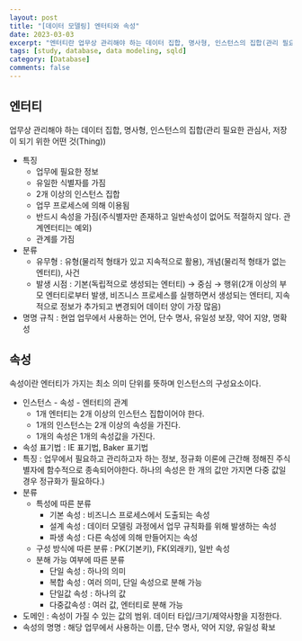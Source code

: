 ```yaml
---
layout: post
title: "[데이터 모델링] 엔터티와 속성"
date: 2023-03-03
excerpt: "엔터티란 업무상 관리해야 하는 데이터 집합, 명사형, 인스턴스의 집합(관리 필요한 관심사, 저장이 되기 위한 어떤 것(Thing))을 뜻한다. 속성이란 엔터티가 가지는 최소 의미 단위를 뜻하며 인스턴스의 구성요소이다."
tags: [study, database, data modeling, sqld]
category: [Database]
comments: false
---
```


## 엔터티

업무상 관리해야 하는 데이터 집합, 명사형, 인스턴스의 집합(관리 필요한 관심사, 저장이 되기 위한 어떤 것(Thing))

-   특징
    -   업무에 필요한 정보
    -   유일한 식별자를 가짐
    -   2개 이상의 인스턴스 집합
    -   업무 프로세스에 의해 이용됨
    -   반드시 속성을 가짐(주식별자만 존재하고 일반속성이 없어도 적절하지 않다. 관계엔터티는 예외)
    -   관계를 가짐
-   분류
    -   유무형 : 유형(물리적 형태가 있고 지속적으로 활용), 개념(물리적 형태가 없는 엔터티), 사건
    -   발생 시점 : 기본(독립적으로 생성되는 엔터티) → 중심 → 행위(2개 이상의 부모 엔터티로부터 발생, 비즈니스 프로세스를 실행하면서 생성되는 엔터티, 지속적으로 정보가 추가되고 변경되어 데이터 양이 가장 많음)
-   명명 규칙 : 현업 업무에서 사용하는 언어, 단수 명사, 유일성 보장, 약어 지양, 명확성

## 속성

속성이란 엔터티가 가지는 최소 의미 단위를 뜻하며 인스턴스의 구성요소이다.

-   인스턴스 - 속성 - 엔터티의 관계
    -   1개 엔터티는 2개 이상의 인스턴스 집합이어야 한다.
    -   1개의 인스턴스는 2개 이상의 속성을 가진다.
    -   1개의 속성은 1개의 속성값을 가진다.
-   속성 표기법 : IE 표기법, Baker 표기법
-   특징 : 업무에서 필요하고 관리하고자 하는 정보, 정규화 이론에 근간해 정해진 주식별자에 함수적으로 종속되어야한다. 하나의 속성은 한 개의 값만 가지면 다중 값일 경우 정규화가 필요하다.)
-   분류
    -   특성에 따른 분류
        -   기본 속성 : 비즈니스 프로세스에서 도출되는 속성
        -   설계 속성 : 데이터 모델링 과정에서 업무 규칙화를 위해 발생하는 속성
        -   파생 속성 : 다른 속성에 의해 만들어지는 속성
    -   구성 방식에 따른 분류 : PK(기본키), FK(외래키), 일반 속성
    -   분해 가능 여부에 따른 분류
        -   단일 속성 : 하나의 의미
        -   복합 속성 : 여러 의미, 단일 속성으로 분해 가능
        -   단일값 속성 : 하나의 값
        -   다중값속성 : 여러 값, 엔터티로 분해 가능
-   도메인 : 속성이 가질 수 있는 값의 범위. 데이터 타입/크기/제약사항을 지정한다.
-   속성의 명명 : 해당 업무에서 사용하는 이름, 단수 명사, 약어 지양, 유일성 확보
